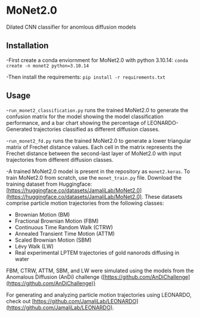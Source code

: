 # MoNet2.0
Dilated CNN classifier for anomlous diffusion models

## Installation
-First create a conda enviornment for MoNet2.0 with python 3.10.14: `conda create -n monet2 python=3.10.14`

-Then install the requirements: `pip install -r requirements.txt`

## Usage
-`run_monet2_classification.py` runs the trained MoNet2.0 to generate the confusion matrix for the model showing the model classification performance, and a bar chart showing the percentage of LEONARDO-Generated trajectories classified as different diffusion classes.

-`run_monet2_fd.py` runs the trained MoNet2.0 to generate a lower triangular matrix of Frechet distance values. Each cell in the matrix represents the Frechet distance between the second-last layer of MoNet2.0 with input trajectories from different diffusion classes.

-A trained MoNet2.0 model is present in the repository as `monet2.keras`. To train MoNet2.0 from scratch, use the `monet_train.py` file. Download the training dataset from Huggingface: [https://huggingface.co/datasets/JamaliLab/MoNet2.0](https://huggingface.co/datasets/JamaliLab/MoNet2.0). These datasets comprise particle motion trajectories from the following classes:
  - Brownian Motion (BM)
  - Fractional Brownian Motion (FBM)
  - Continuous Time Random Walk (CTRW)
  - Annealed Transient Time Motion (ATTM)
  - Scaled Brownian Motion (SBM)
  - Lévy Walk (LW)
  - Real experimental LPTEM trajectories of gold nanorods diffusing in water

FBM, CTRW, ATTM, SBM, and LW were simulated using the models from the Anomalous Diffusion (AnDi) challenge ([https://github.com/AnDiChallenge](https://github.com/AnDiChallenge))

For generating and analyzing particle motion trajectories using LEONARDO, check out [https://github.com/JamaliLab/LEONARDO](https://github.com/JamaliLab/LEONARDO).
